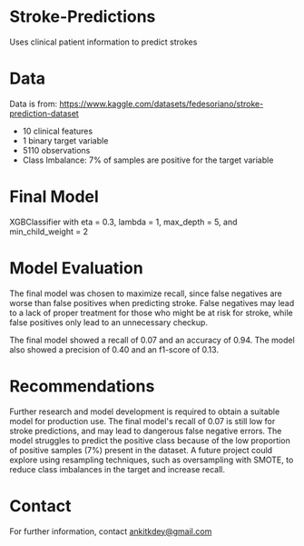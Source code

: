 # Stroke-Predictions
Uses clinical patient information to predict strokes

# Data
Data is from: https://www.kaggle.com/datasets/fedesoriano/stroke-prediction-dataset
- 10 clinical features
- 1 binary target variable
- 5110 observations
- Class Imbalance: 7% of samples are positive for the target variable

# Final Model
XGBClassifier with eta = 0.3, lambda = 1, max_depth = 5, and min_child_weight = 2

# Model Evaluation
The final model was chosen to maximize recall, since false negatives are worse than false positives when predicting stroke. False negatives may lead to a lack of proper treatment for those who might be at risk for stroke, while false positives only lead to an unnecessary checkup.

The final model showed a recall of 0.07 and an accuracy of 0.94. The model also showed a precision of 0.40 and an f1-score of 0.13.

# Recommendations
Further research and model development is required to obtain a suitable model for production use. The final model's recall of 0.07 is still low for stroke predictions, and may lead to dangerous false negative errors. The model struggles to predict the positive class because of the low proportion of positive samples (7%) present in the dataset. A future project could explore using resampling techniques, such as oversampling with SMOTE, to reduce class imbalances in the target and increase recall.

# Contact
For further information, contact ankitkdey@gmail.com
